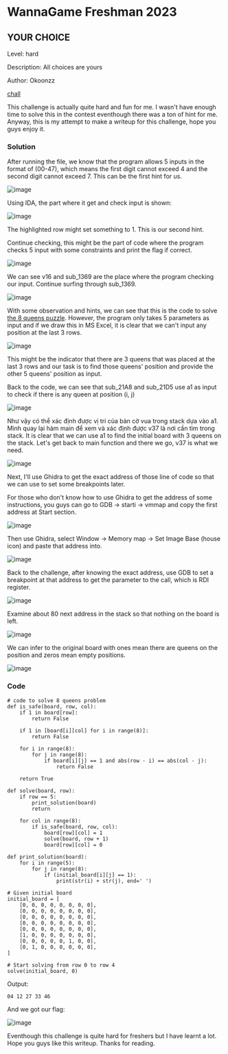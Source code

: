 # WannaGame Freshman 2023
## YOUR CHOICE

Level: hard

Description: All choices are yours

Author: Okoonzz

[chall](https://cnsc.uit.edu.vn/ctf/files/eaa4690e4341165c8bd8864b6097ea32/rev01?token=eyJ1c2VyX2lkIjo4NTksInRlYW1faWQiOm51bGwsImZpbGVfaWQiOjE3Mn0.ZVBVgA.s1uKlf_9v0L_8BV6NLwj6Ofkuj4)

This challenge is actually quite hard and fun for me. I wasn't have enough time to solve this in the contest eventhough there was a ton of hint for me. Anyway, this is my attempt to make a writeup for this challenge, hope you guys enjoy it.

### Solution

After running the file, we know that the program allows 5 inputs in the format of (00-47), which means the first digit cannot exceed 4 and the second digit cannot exceed 7. This can be the first hint for us.

![image](https://hackmd.io/_uploads/HybjqCam6.png)

Using IDA, the part where it get and check input is shown:

![image](https://hackmd.io/_uploads/ByUP0ATQa.png)

The highlighted row might set something to 1. This is our second hint.

Continue checking, this might be the part of code where the program checks 5 input with some constraints and print the flag if correct.

![image](https://hackmd.io/_uploads/Hy_a0C6m6.png)

We can see v16 and sub_1369 are the place where the program checking our input. Continue surfing through sub_1369.

![image](https://hackmd.io/_uploads/BkrDJJRQ6.png)

With some observation and hints, we can see that this is the code to solve [the 8 queens puzzle](http://www.datagenetics.com/blog/august42012/). However, the program only takes 5 parameters as input and if we draw this in MS Excel, it is clear that we can't input any position at the last 3 rows. 

![image](https://hackmd.io/_uploads/Byv7GyRQ6.png)

This might be the indicator that there are 3 queens that was placed at the last 3 rows and our task is to find those queens' position and provide the other 5 queens' position as input.


Back to the code, we can see that sub_21A8 and sub_21D5 use a1 as input to check if there is any queen at position (i, j)

![image](https://hackmd.io/_uploads/r1DbNJRm6.png)

Như vậy có thể xác định được vị trí của bàn cờ vua trong stack dựa vào a1. Mình quay lại hàm main để xem và xác định được v37 là nơi cần tìm trong stack.
It is clear that we can use a1 to find the initial board with 3 queens on the stack. Let's get back to main function and there we go, v37 is what we need.

![image](https://hackmd.io/_uploads/HkHRVkA7p.png)

Next, I'll use Ghidra to get the exact address of those line of code so that we can use to set some breakpoints later.

For those who don't know how to use Ghidra to get the address of some instructions, you guys can go to GDB -> starti -> vmmap and copy the first address at Start section.

![image](https://hackmd.io/_uploads/Sk4PUy0QT.png)

Then use Ghidra, select Window -> Memory map -> Set Image Base (house icon) and paste that address into.

![image](https://hackmd.io/_uploads/r1w2I1CQT.png)

Back to the challenge, after knowing the exact address, use GDB to set a breakpoint at that address to get the parameter to the call, which is RDI register.

![image](https://hackmd.io/_uploads/S177rJRXa.png)

Examine about 80 next address in the stack so that nothing on the board is left.

![image](https://hackmd.io/_uploads/BkqOwJRQ6.png)

We can infer to the original board with ones mean there are queens on the position and zeros mean empty positions.

![image](https://hackmd.io/_uploads/r1LCwk0Qp.png)


### Code

```python=1
# code to solve 8 queens problem
def is_safe(board, row, col):
    if 1 in board[row]:
        return False

    if 1 in [board[i][col] for i in range(8)]:
        return False

    for i in range(8):
        for j in range(8):
            if board[i][j] == 1 and abs(row - i) == abs(col - j):
                return False

    return True

def solve(board, row):
    if row == 5:
        print_solution(board)
        return

    for col in range(8):
        if is_safe(board, row, col):
            board[row][col] = 1
            solve(board, row + 1)
            board[row][col] = 0

def print_solution(board):
    for i in range(5):
        for j in range(8):
            if (initial_board[i][j] == 1):
                print(str(i) + str(j), end=' ')

# Given initial board
initial_board = [
    [0, 0, 0, 0, 0, 0, 0, 0],
    [0, 0, 0, 0, 0, 0, 0, 0],
    [0, 0, 0, 0, 0, 0, 0, 0],
    [0, 0, 0, 0, 0, 0, 0, 0],
    [0, 0, 0, 0, 0, 0, 0, 0],
    [1, 0, 0, 0, 0, 0, 0, 0],
    [0, 0, 0, 0, 0, 1, 0, 0],
    [0, 1, 0, 0, 0, 0, 0, 0],
]

# Start solving from row 0 to row 4
solve(initial_board, 0)
```

Output:


```output=
04 12 27 33 46 
```

And we got our flag:

![image](https://hackmd.io/_uploads/BJ9enRaQp.png)

Eventhough this challenge is quite hard for freshers but I have learnt a lot. Hope you guys like this writeup. Thanks for reading.

